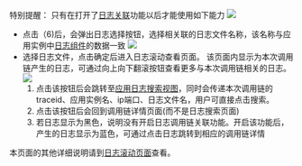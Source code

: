 特别提醒：
只有在打开了[日志关联](../91.md)功能以后才能使用如下能力
![](/assets/59-chainDetail.png)

* 点击（6)后，会弹出日志选择按钮，选择相关联的日志文件名称，该名称与应用实例中[日志组件](../18.md#应用实例组件)的数据一致
  ![](/assets/59-chainLogSelect.png)
* 选择日志文件，点击确定后进入日志滚动查看页面。
该页面内显示为本次调用链产生的日志，可通过向上向下翻滚按钮查看更多与本次调用链相关的日志。
  ![](/assets/59-chainLogRoll.png)
  1. 点击该按钮后会跳转至[应用日志搜索视图](../57.md)，同时会传递本次调用链的traceid、应用实例名、ip端口、日志文件名，用户可直接点击搜索。
  2. 点击该按钮后会回到调用链详情页面(而不是日志搜索页面)
  3. 若日志显示为黑色，说明没有开启日志调用链关联功能。开启该功能后，产生的日志显示为蓝色，可通过点击日志跳转到相应的调用链详情
 
 本页面的其他详细说明请到[日志滚动页面](../57.md#日志滚动页面)查看。
